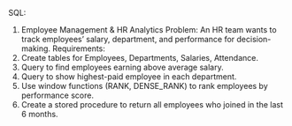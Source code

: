 SQL:

1. Employee Management & HR Analytics
 Problem: An HR team wants to track employees’ salary, department, and performance for decision-making.
 Requirements:
1.	Create tables for Employees, Departments, Salaries, Attendance.
2.	Query to find employees earning above average salary.
3.	Query to show highest-paid employee in each department.
4.	Use window functions (RANK, DENSE_RANK) to rank employees by performance score.
5.	Create a stored procedure to return all employees who joined in the last 6 months.
